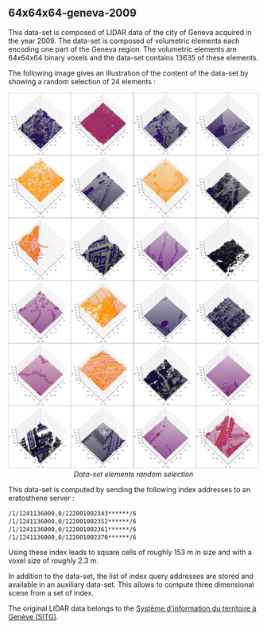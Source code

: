 ## 64x64x64-geneva-2009

This data-set is composed of LIDAR data of the city of Geneva acquired in the
year 2009. The data-set is composed of volumetric elements each encoding one part
of the Geneva region. The volumetric elements are 64x64x64 binary voxels and the
data-set contains 13635 of these elements.

The following image gives an illustration of the content of the data-set by
showing a random selection of 24 elements :

<p align="center">
    <img src="https://github.com/nils-hamel/turing-project/blob/master/doc/dataset/64x64x64-geneva-2009.jpg?raw=true" width="576">
    <br />
    <i>Data-set elements random selection</i>
</p>

This data-set is computed by sending the following index addresses to an
eratosthene server :

    /1/1241136000,0/122001002343******/6
    /1/1241136000,0/122001002352******/6
    /1/1241136000,0/122001002361******/6
    /1/1241136000,0/122001002370******/6

Using these index leads to square cells of roughly 153 m in size and with a
voxel size of roughly 2.3 m.

In addition to the data-set, the list of index query addresses are stored and
available in an auxiliary data-set. This allows to compute three dimensional
scene from a set of index.

The original LIDAR data belongs to the [Système d'information du territoire à Genève (SITG)](http://ge.ch/sitg).
